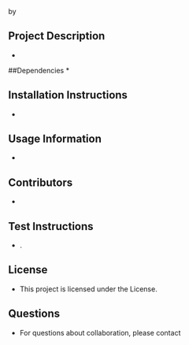  by 
    
## Project Description
* 

##Dependencies
* 

## Installation Instructions
* 

## Usage Information
* 

## Contributors
* 

## Test Instructions
* .

## License
* This project is licensed under the  License.

## Questions
* For questions about collaboration, please contact 